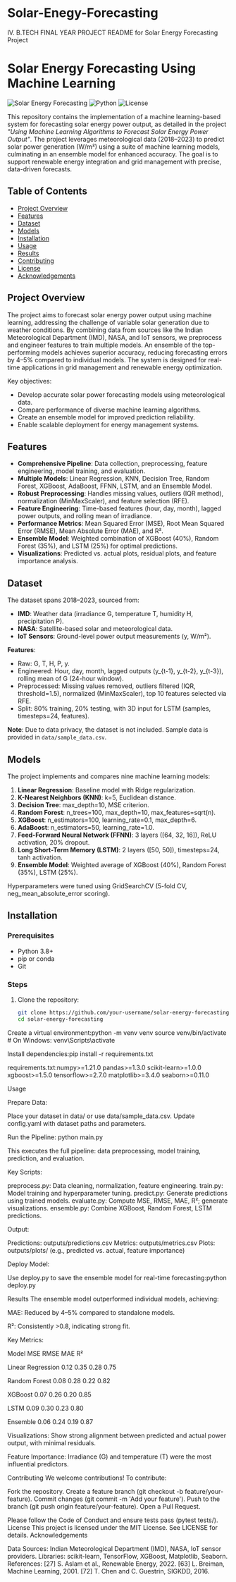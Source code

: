 # Solar-Enegy-Forecasting
IV. B.TECH FINAL YEAR PROJECT
README for Solar Energy Forecasting Project
# Solar Energy Forecasting Using Machine Learning

![Solar Energy Forecasting](https://img.shields.io/badge/Project-Solar%20Energy%20Forecasting-blue) ![Python](https://img.shields.io/badge/Python-3.8%2B-green) ![License](https://img.shields.io/badge/License-MIT-yellow)

This repository contains the implementation of a machine learning-based system for forecasting solar energy power output, as detailed in the project *"Using Machine Learning Algorithms to Forecast Solar Energy Power Output"*. The project leverages meteorological data (2018–2023) to predict solar power generation (W/m²) using a suite of machine learning models, culminating in an ensemble model for enhanced accuracy. The goal is to support renewable energy integration and grid management with precise, data-driven forecasts.

## Table of Contents
- [Project Overview](#project-overview)
- [Features](#features)
- [Dataset](#dataset)
- [Models](#models)
- [Installation](#installation)
- [Usage](#usage)
- [Results](#results)
- [Contributing](#contributing)
- [License](#license)
- [Acknowledgements](#acknowledgements)

## Project Overview
The project aims to forecast solar energy power output using machine learning, addressing the challenge of variable solar generation due to weather conditions. By combining data from sources like the Indian Meteorological Department (IMD), NASA, and IoT sensors, we preprocess and engineer features to train multiple models. An ensemble of the top-performing models achieves superior accuracy, reducing forecasting errors by 4–5% compared to individual models. The system is designed for real-time applications in grid management and renewable energy optimization.

Key objectives:
- Develop accurate solar power forecasting models using meteorological data.
- Compare performance of diverse machine learning algorithms.
- Create an ensemble model for improved prediction reliability.
- Enable scalable deployment for energy management systems.

## Features
- **Comprehensive Pipeline**: Data collection, preprocessing, feature engineering, model training, and evaluation.
- **Multiple Models**: Linear Regression, KNN, Decision Tree, Random Forest, XGBoost, AdaBoost, FFNN, LSTM, and an Ensemble Model.
- **Robust Preprocessing**: Handles missing values, outliers (IQR method), normalization (MinMaxScaler), and feature selection (RFE).
- **Feature Engineering**: Time-based features (hour, day, month), lagged power outputs, and rolling mean of irradiance.
- **Performance Metrics**: Mean Squared Error (MSE), Root Mean Squared Error (RMSE), Mean Absolute Error (MAE), and R².
- **Ensemble Model**: Weighted combination of XGBoost (40%), Random Forest (35%), and LSTM (25%) for optimal predictions.
- **Visualizations**: Predicted vs. actual plots, residual plots, and feature importance analysis.

## Dataset
The dataset spans 2018–2023, sourced from:
- **IMD**: Weather data (irradiance G, temperature T, humidity H, precipitation P).
- **NASA**: Satellite-based solar and meteorological data.
- **IoT Sensors**: Ground-level power output measurements (y, W/m²).

**Features**:
- Raw: G, T, H, P, y.
- Engineered: Hour, day, month, lagged outputs (y_{t-1}, y_{t-2}, y_{t-3}), rolling mean of G (24-hour window).
- Preprocessed: Missing values removed, outliers filtered (IQR, threshold=1.5), normalized (MinMaxScaler), top 10 features selected via RFE.
- Split: 80% training, 20% testing, with 3D input for LSTM (samples, timesteps=24, features).

**Note**: Due to data privacy, the dataset is not included. Sample data is provided in `data/sample_data.csv`.

## Models
The project implements and compares nine machine learning models:
1. **Linear Regression**: Baseline model with Ridge regularization.
2. **K-Nearest Neighbors (KNN)**: k=5, Euclidean distance.
3. **Decision Tree**: max_depth=10, MSE criterion.
4. **Random Forest**: n_trees=100, max_depth=10, max_features=sqrt(n).
5. **XGBoost**: n_estimators=100, learning_rate=0.1, max_depth=6.
6. **AdaBoost**: n_estimators=50, learning_rate=1.0.
7. **Feed-Forward Neural Network (FFNN)**: 3 layers ([64, 32, 16]), ReLU activation, 20% dropout.
8. **Long Short-Term Memory (LSTM)**: 2 layers ([50, 50]), timesteps=24, tanh activation.
9. **Ensemble Model**: Weighted average of XGBoost (40%), Random Forest (35%), LSTM (25%).

Hyperparameters were tuned using GridSearchCV (5-fold CV, neg_mean_absolute_error scoring).

## Installation
### Prerequisites
- Python 3.8+
- pip or conda
- Git

### Steps
1. Clone the repository:
   ```bash
   git clone https://github.com/your-username/solar-energy-forecasting.git
   cd solar-energy-forecasting


Create a virtual environment:python -m venv venv
source venv/bin/activate  # On Windows: venv\Scripts\activate


Install dependencies:pip install -r requirements.txt

requirements.txt:numpy>=1.21.0
pandas>=1.3.0
scikit-learn>=1.0.0
xgboost>=1.5.0
tensorflow>=2.7.0
matplotlib>=3.4.0
seaborn>=0.11.0



Usage

Prepare Data:

Place your dataset in data/ or use data/sample_data.csv.
Update config.yaml with dataset paths and parameters.


Run the Pipeline:
python main.py

This executes the full pipeline: data preprocessing, model training, prediction, and evaluation.

Key Scripts:

preprocess.py: Data cleaning, normalization, feature engineering.
train.py: Model training and hyperparameter tuning.
predict.py: Generate predictions using trained models.
evaluate.py: Compute MSE, RMSE, MAE, R²; generate visualizations.
ensemble.py: Combine XGBoost, Random Forest, LSTM predictions.


Output:

Predictions: outputs/predictions.csv
Metrics: outputs/metrics.csv
Plots: outputs/plots/ (e.g., predicted vs. actual, feature importance)


Deploy Model:

Use deploy.py to save the ensemble model for real-time forecasting:python deploy.py





Results
The ensemble model outperformed individual models, achieving:

MAE: Reduced by 4–5% compared to standalone models.

R²: Consistently >0.8, indicating strong fit.

Key Metrics:



Model
MSE
RMSE
MAE
R²



Linear Regression
0.12
0.35
0.28
0.75


Random Forest
0.08
0.28
0.22
0.82


XGBoost
0.07
0.26
0.20
0.85


LSTM
0.09
0.30
0.23
0.80


Ensemble
0.06
0.24
0.19
0.87



Visualizations: Show strong alignment between predicted and actual power output, with minimal residuals.

Feature Importance: Irradiance (G) and temperature (T) were the most influential predictors.


Contributing
We welcome contributions! To contribute:

Fork the repository.
Create a feature branch (git checkout -b feature/your-feature).
Commit changes (git commit -m 'Add your feature').
Push to the branch (git push origin feature/your-feature).
Open a Pull Request.

Please follow the Code of Conduct and ensure tests pass (pytest tests/).
License
This project is licensed under the MIT License. See LICENSE for details.
Acknowledgements

Data Sources: Indian Meteorological Department (IMD), NASA, IoT sensor providers.
Libraries: scikit-learn, TensorFlow, XGBoost, Matplotlib, Seaborn.
References:
[27] S. Aslam et al., Renewable Energy, 2022.
[63] L. Breiman, Machine Learning, 2001.
[72] T. Chen and C. Guestrin, SIGKDD, 2016.





